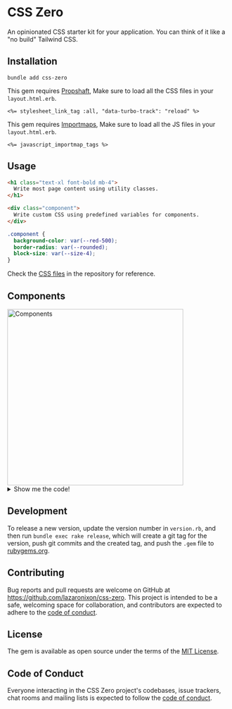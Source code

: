 # CSS Zero

An opinionated CSS starter kit for your application. You can think of it like a "no build" Tailwind CSS.

## Installation

```
bundle add css-zero
```

This gem requires [Propshaft](https://github.com/rails/propshaft), Make sure to load all the CSS files in your `layout.html.erb`.

```html+erb
<%= stylesheet_link_tag :all, "data-turbo-track": "reload" %>
```

This gem requires [Importmaps](https://github.com/rails/importmap-rails), Make sure to load all the JS files in your `layout.html.erb`.

```html+erb
<%= javascript_importmap_tags %>
```

## Usage

```html
<h1 class="text-xl font-bold mb-4">
  Write most page content using utility classes.
</h1>

<div class="component">
  Write custom CSS using predefined variables for components.
</div>
```

```css
.component {
  background-color: var(--red-500);
  border-radius: var(--rounded);
  block-size: var(--size-4);
}
```

Check the [CSS files](app/assets/stylesheets) in the repository for reference.

## Components

<img width="400" alt="Components" src="https://github.com/lazaronixon/css-zero/assets/2651240/3edc4bd1-d3e3-4aaa-a9e1-34e0fffc4378">

<details>
<summary>Show me the code!</summary>

```html+erb
<artice class="flex flex-col pb-10 pi-2 mi-auto w-full" style="gap: 4rem; max-width: 56rem">
  <%= form_with url: "/users", class: "flex flex-col gap" do |form| %>
    <div class="flex flex-col gap-sm">
      <%= form.label :full_name, class: "text-sm font-medium" %>
      <%= form.text_field :full_name, class: "input", required: true %>
    </div>

    <div class="flex flex-col gap-sm">
      <%= form.label :date_picker, class: "text-sm font-medium" %>
      <%= form.date_field :date_picker, class: "input" %>
    </div>

    <div class="flex flex-col gap-sm">
      <%= form.label :age_range, class: "text-sm font-medium" %>
      <%= form.select :age_range, ["0-13", "14-17", "18-23"], {}, class: "input" %>
    </div>

    <div class="flex flex-col gap-sm">
      <%= form.label :comment, class: "text-sm font-medium" %>
      <%= form.text_area :comment, class: "input", style: "--input-lines: 4lh" %>
    </div>

    <label class="flex items-center gap-sm" for="terms">
      <%= form.check_box :terms, class: "switch" %>
      <span class="text-sm font-medium">Accept terms and conditions</span>
    </label>
  <% end %>

  <section class="flex flex-wrap items-center gap" aria-busy>
    <button class="btn">Primary</button>
    <button class="btn btn--secondary">Secondary</button>
    <button class="btn btn--outline">Outline</button>
    <button class="btn btn--plain">Plain</button>
    <button class="btn btn--negative">Negative</button>

    <button class="btn">
      <%= image_tag "circle-alert.svg", role: "presentation", size: 16 %>
      <span>With icon</span>
    </button>

    <button class="btn btn--loading" disabled>
      <span>Please wait</span>
    </button>
  </section>

  <table class="table">
    <thead>
      <tr>
        <th>Name</th>
        <th>Email</th>
        <th>Access</th>
      </tr>
    </thead>
    <tbody>
      <tr>
        <th>Leslie Alexander</td>
        <td>leslie.alexander@example.com</td>
        <td class="text-subtle">Admin</td>
      </tr>
      <tr>
        <th>Michael Foster</td>
        <td>michael.foster@example.com</td>
        <td class="text-subtle">Owner</td>
      </tr>
      <tr>
        <th>Dries Vincent</td>
        <td>dries.vincent@example.com</td>
        <td class="text-subtle">Member</td>
      </tr>
    </tbody>
  </table>

  <div class="accordion">
    <details name="my_accordion">
      <summary>Is it accessible?</summary>
      <p class="mbe-4 text-sm">Yes. It adheres to the WAI-ARIA design pattern.</p>
    </details>
    <details name="my_accordion">
      <summary>Is it styled?</summary>
      <p class="mbe-4 text-sm">Yes. It comes with default styles that matches the other components' aesthetic.</p>
    </details>
    <details name="my_accordion">
      <summary>Is it animated?</summary>
      <p class="mbe-4 text-sm">Yes. It's animated by default, but you can disable it if you prefer.</p>
    </details>
  </div>

  <div class="alert alert--negative flex items-start gap">
    <%= image_tag("circle-alert.svg", role: "presentation", size: 16) %>
    <div class="flex flex-col">
      <h1 class="font-medium leading-none mbe-1">Error</h1>
      <p class="text-sm">Your session has expired. Please log in again.</p>
    </div>
  </div>

  <section class="flex justify-start gap">
    <div class="badge">Badge</div>
    <div class="badge badge--secondary">Secondary</div>
    <div class="badge badge--outline">Outline</div>
    <div class="badge badge--negative">Negative</div>
  </section>

  <section class="card flex flex-col gap" style="width: 350px; gap: 1.5rem;">
    <div class="flex flex-col gap-sm">
      <h1 class="text-2xl font-semibold leading-none">Create project</h1>
      <p class="text-sm text-subtle">Deploy your new project in one-click.</p>
    </div>

    <div class="flex flex-col gap">
      <div class="flex flex-col gap-sm">
        <label for="name" class="text-sm font-medium">Name</label>
        <input type="text" id="name" placeholder="Name of your project" class="input">
      </div>

      <div class="flex flex-col gap-sm">
        <label for="framework" class="text-sm font-medium">Framework</label>
        <select id="framework" class="input">
          <option value="">Select</option>
          <option value="rails">Ruby on Rails</option>
          <option value="laravel">Laravel</option>
          <option value="next">Next</option>
        </select>
      </div>
    </div>

    <div class="flex justify-between">
      <button class="btn btn--outline">Cancel</button>
      <button class="btn">Destroy</button>
    </div>
  </section>

  <section>
    <dialog id="my_dialog" class="dialog" style="--dialog-max-width: 28rem">
      <form method="dialog">
        <button class="btn btn--plain dialog__close p-0">
          <%= image_tag("x.svg", role: "presentation", size: 16) %>
          <span class="sr-only">Close dialog</span>
        </button>
      </form>

      <div class="flex flex-col">
        <h1 class="text-lg font-semibold">Share link</h1>
        <p class="text-sm text-subtle">Anyone who has this link will be able to view this.</p>
      </div>

      <div class="flex gap-sm mbs-4">
        <div class="flex gap-sm w-full">
          <label for="link" class="sr-only">Link</label>
          <input type="input" id="link" value="https://github.com/lazaronixon/css-zero" class="input" readonly autofocus>
        </div>
        <button class="btn btn--primary">Copy</button>
      </div>
    </dialog>

    <button class="btn" data-controller="show-dialog" data-action="show-dialog#showModal" data-show-dialog-target-value="#my_dialog">
      Show modal
    </button>
  </section>
</artice>
```
</details>

## Development

To release a new version, update the version number in `version.rb`, and then run `bundle exec rake release`, which will create a git tag for the version, push git commits and the created tag, and push the `.gem` file to [rubygems.org](https://rubygems.org).

## Contributing

Bug reports and pull requests are welcome on GitHub at https://github.com/lazaronixon/css-zero. This project is intended to be a safe, welcoming space for collaboration, and contributors are expected to adhere to the [code of conduct](https://github.com/lazaronixon/css-zero/blob/master/CODE_OF_CONDUCT.md).

## License

The gem is available as open source under the terms of the [MIT License](https://opensource.org/licenses/MIT).

## Code of Conduct

Everyone interacting in the CSS Zero project's codebases, issue trackers, chat rooms and mailing lists is expected to follow the [code of conduct](https://github.com/lazaronixon/css-zero/blob/master/CODE_OF_CONDUCT.md).
